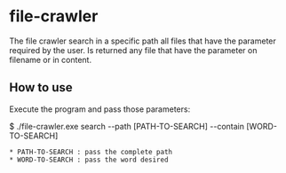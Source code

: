 # file-crawler

The file crawler search in a specific path all files that have the parameter required by the user. Is returned any file that have the parameter on filename or in content.

## How to use

Execute the program and pass those parameters:

$ ./file-crawler.exe search --path [PATH-TO-SEARCH] --contain [WORD-TO-SEARCH]

    * PATH-TO-SEARCH : pass the complete path 
    * WORD-TO-SEARCH : pass the word desired
